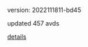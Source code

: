 version: 2022111811-bd45

updated 457 avds

[details](https://github.com/0x74f917491bfa7ebfa379/ali_avd_db/blob/master/change_log/2022/11/18/11/bd45.txt)